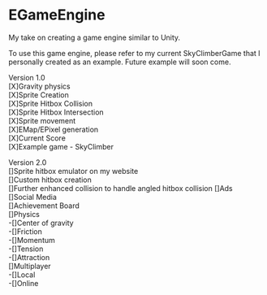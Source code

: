 # EGameEngine
My take on creating a game engine similar to Unity.

To use this game engine, please refer to my current SkyClimberGame that I personally created as an example. Future example will soon come.    

Version 1.0   
[X]Gravity physics   
[X]Sprite Creation  
[X]Sprite Hitbox Collision   
[X]Sprite Hitbox Intersection    
[X]Sprite movement  
[X]EMap/EPixel generation  
[X]Current Score  
[X]Example game - SkyClimber  

Version 2.0  
[]Sprite hitbox emulator on my website   
[]Custom hitbox creation  
[]Further enhanced collision to handle angled hitbox collision 
[]Ads  
[]Social Media  
[]Achievement Board  
[]Physics  
-[]Center of gravity  
-[]Friction  
-[]Momentum  
-[]Tension  
-[]Attraction   
[]Multiplayer  
-[]Local  
-[]Online  
